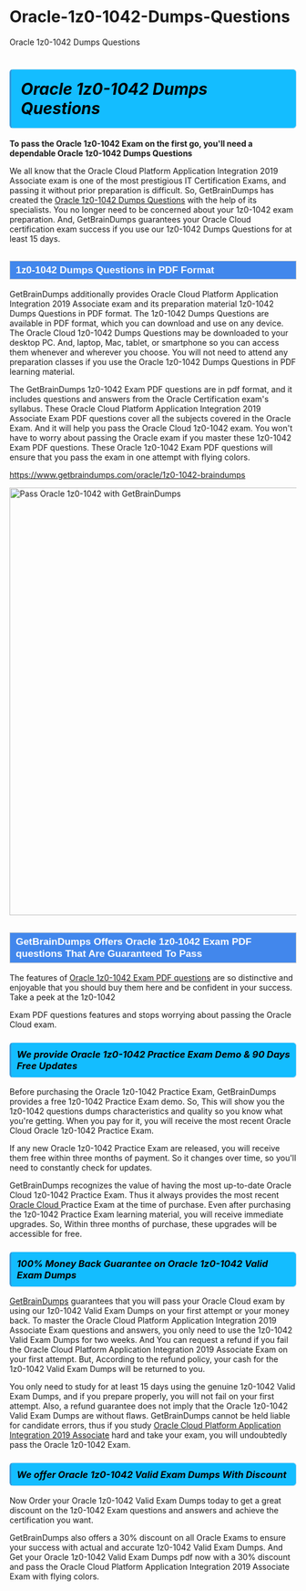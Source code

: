 # Oracle-1z0-1042-Dumps-Questions
Oracle 1z0-1042 Dumps Questions
<h1><strong><span style="display: block; color: #000000; background: #14BDFF; border: 0.5px solid #AED6F1; border-left: 3px solid #3498DB; padding: .6em; border-radius: 6px;">                     <em>Oracle 1z0-1042 <span class="exam_variation">Dumps Questions</span> </em>                </span></strong>            </h1>                        <p><strong>To pass the Oracle 1z0-1042 Exam on the first go, you'll need a dependable Oracle 1z0-1042 <span class="exam_variation">Dumps Questions</span></strong></p>                        <p>We all know that the Oracle Cloud Platform Application Integration 2019 Associate exam is one of the most prestigious IT Certification Exams,             and passing it without prior preparation is difficult. So, GetBrainDumps has created the <a href="https://www.getbraindumps.com/oracle/1z0-1042-braindumps">Oracle 1z0-1042 <span class="exam_variation">Dumps Questions</span></a> with the help of its specialists.             You no longer need to be concerned about your 1z0-1042 exam preparation. And, GetBrainDumps guarantees your Oracle Cloud  certification             exam success if you use our 1z0-1042 <span class="exam_variation">Dumps Questions</span> for at least 15 days.</p>                        <h2 style="background: #4287ec; border: 1px solid #cccccc; padding: 5px 10px;">                <span style="color: #ffffff;">                    <span style="font-size: 11pt;">                        <span style="line-height: normal;">                            <span style="font-family: Calibri,sans-serif;">                                <strong>                                    <span style="font-size: 13.0pt;">1z0-1042 <span class="exam_variation">Dumps Questions</span> in PDF Format</span>                                </strong>                            </span>                        </span>                    </span>                </span>            </h2>                        <p>GetBrainDumps additionally provides Oracle Cloud Platform Application Integration 2019 Associate exam and its preparation material 1z0-1042 <span class="exam_variation">Dumps Questions</span> in PDF format.             The 1z0-1042 <span class="exam_variation">Dumps Questions</span> are available in PDF format, which you can download and use on any device. The Oracle Cloud  1z0-1042 <span class="exam_variation">Dumps Questions</span> may be downloaded             to your desktop PC. And, laptop, Mac, tablet, or smartphone so you can access them whenever and wherever you choose. You will not need to attend any preparation classes if you use             the Oracle 1z0-1042 <span class="exam_variation">Dumps Questions</span> in PDF learning material. </p>                        <p>The GetBrainDumps 1z0-1042 <span class="exam_variation2">Exam PDF questions</span> are in pdf format, and  it includes questions and answers from the Oracle Certification exam's syllabus. These             Oracle Cloud Platform Application Integration 2019 Associate <span class="exam_variation2">Exam PDF questions</span> cover all the subjects covered in the Oracle Exam. And it will help you pass the             Oracle Cloud  1z0-1042 exam. You won't have to worry about passing the Oracle exam if you master these 1z0-1042 <span class="exam_variation2">Exam PDF questions</span>.             These Oracle 1z0-1042 <span class="exam_variation2">Exam PDF questions</span> will ensure that you pass the exam in one attempt with flying colors.</p>                        <p><a href="https://www.getbraindumps.com/oracle/1z0-1042-braindumps">https://www.getbraindumps.com/oracle/1z0-1042-braindumps</a></p>                        <p><a href="https://www.getbraindumps.com/"><img src="https://www.getbraindumps.com/images/get-updated-exam-questions-with-discount-getbraindumps.jpg" class="postImage" alt="Pass Oracle 1z0-1042 with GetBrainDumps" width="750"></a></p>                            <h2 style="background: #4287ec; border: 1px solid #cccccc; padding: 5px 10px;">                <span style="color: #ffffff;">                    <span style="font-size: 11pt;">                        <span style="line-height: normal;">                            <span style="font-family: Calibri,sans-serif;">                                <strong>                                    <span style="font-size: 13.0pt;">GetBrainDumps Offers Oracle 1z0-1042 <span class="exam_variation2">Exam PDF questions</span> That Are Guaranteed To Pass</span>                                </strong>                            </span>                        </span>                    </span>                </span>            </h2>                        <p>The features of <a href="https://www.getbraindumps.com/oracle-braindumps.html">Oracle 1z0-1042 <span class="exam_variation2">Exam PDF questions</span></a> are so distinctive and enjoyable that you should buy them here and be confident in your success. Take a peek at the 1z0-1042</p>            <p> <span class="exam_variation2">Exam PDF questions</span> features and stops worrying about passing the Oracle Cloud  exam.</p>                        <h3>                <strong>                    <span style="display: block; color: #000000; background: #14BDFF; border: 0.5px solid #AED6F1; border-left: 3px solid #3498DB; padding: .6em; border-radius: 6px;">                        <em>We provide Oracle 1z0-1042 <span class="exam_variation3">Practice Exam</span> Demo &amp; 90 Days Free Updates</em>                    </span>                </strong>            </h3>                        <p>Before purchasing the Oracle 1z0-1042 <span class="exam_variation3">Practice Exam</span>, GetBrainDumps provides a free 1z0-1042 <span class="exam_variation3">Practice Exam</span> demo. So, This will show you the 1z0-1042 questions dumps             characteristics and quality so you know what you're getting. When you pay for it, you will receive the most recent             Oracle Cloud  Oracle 1z0-1042 <span class="exam_variation3">Practice Exam</span>.</p>                        <p>If any new Oracle 1z0-1042 <span class="exam_variation3">Practice Exam</span> are released, you will receive them free within three months of payment.             So it changes over time, so you'll need to constantly check for updates.</p>                        <p>GetBrainDumps recognizes the value of having the most up-to-date Oracle Cloud  1z0-1042 <span class="exam_variation3">Practice Exam</span>. Thus it always provides the most recent             <a href="https://www.getbraindumps.com/oracle/oracle-cloud-braindumps.html">Oracle Cloud </a> <span class="exam_variation3">Practice Exam</span> at the time of purchase. Even after purchasing the 1z0-1042 <span class="exam_variation3">Practice Exam</span> learning material, you will receive immediate upgrades.             So, Within three months of purchase, these upgrades will be accessible for free.</p>                        <h3>                <strong>                    <span style="display: block; color: #000000; background: #14BDFF; border: 0.5px solid #AED6F1; border-left: 3px solid #3498DB; padding: .6em; border-radius: 6px;">                        <em>100% Money Back Guarantee on Oracle 1z0-1042 <span class="exam_variation4">Valid Exam Dumps</span></em>                    </span>                </strong>            </h3>                        <p><a href="https://www.getbraindumps.com/">GetBrainDumps</a> guarantees that you will pass your Oracle Cloud  exam by using our 1z0-1042 <span class="exam_variation4">Valid Exam Dumps</span> on your first attempt or your money back.             To master the Oracle Cloud Platform Application Integration 2019 Associate Exam questions and answers, you only need to use the 1z0-1042 <span class="exam_variation4">Valid Exam Dumps</span> for             two weeks. And You can request a refund if you fail the Oracle Cloud Platform Application Integration 2019 Associate Exam on your first attempt. But, According to the refund policy, your cash             for the 1z0-1042 <span class="exam_variation4">Valid Exam Dumps</span> will be returned to you.</p>                        <p>You only need to study for at least 15 days using the genuine 1z0-1042 <span class="exam_variation4">Valid Exam Dumps</span>, and if you prepare properly, you will not fail on your first attempt.             Also, a refund guarantee does not imply that the Oracle 1z0-1042 <span class="exam_variation4">Valid Exam Dumps</span> are without flaws. GetBrainDumps cannot be held liable for candidate errors,             thus if you study <a href="https://www.getbraindumps.com/oracle/1z0-1042-braindumps">Oracle Cloud Platform Application Integration 2019 Associate</a> hard and take your exam, you will undoubtedly pass the Oracle 1z0-1042 Exam. </p>                        <h3>                <strong>                    <span style="display: block; color: #000000; background: #14BDFF; border: 0.5px solid #AED6F1; border-left: 3px solid #3498DB; padding: .6em; border-radius: 6px;">                        <em>We offer Oracle 1z0-1042 <span class="exam_variation4">Valid Exam Dumps</span> With Discount</em>                    </span>                </strong>            </h3>                        <p>Now Order your Oracle 1z0-1042 <span class="exam_variation4">Valid Exam Dumps</span> today to get a great discount on the 1z0-1042 Exam questions and answers and achieve the certification you want.</p>                        <p>GetBrainDumps also offers a 30% discount on all Oracle Exams to ensure your success with actual and accurate 1z0-1042 <span class="exam_variation4">Valid Exam Dumps</span>. And Get your Oracle 1z0-1042 <span class="exam_variation4">Valid Exam Dumps</span>             pdf now with a 30% discount and pass the Oracle Cloud Platform Application Integration 2019 Associate Exam with flying colors.</p>                    
